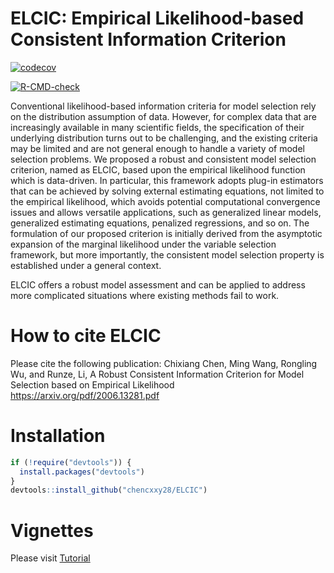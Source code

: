 
# ELCIC: Empirical Likelihood-based Consistent Information Criterion
[![codecov](https://codecov.io/gh/chencxxy28/ELCIC/branch/master/graph/badge.svg?token=MP1P4H0OHP)](https://codecov.io/gh/chencxxy28/ELCIC)

[![R-CMD-check](https://github.com/chencxxy28/ELCIC/workflows/R-CMD-check/badge.svg)](https://github.com/chencxxy28/ELCIC/actions)

Conventional likelihood-based information criteria for model selection
rely on the distribution assumption of data. However, for complex data
that are increasingly available in many scientific fields, the
specification of their underlying distribution turns out to be
challenging, and the existing criteria may be limited and are not
general enough to handle a variety of model selection problems. We
proposed a robust and consistent model selection criterion, named as
ELCIC, based upon the empirical likelihood function which is
data-driven. In particular, this framework adopts plug-in estimators
that can be achieved by solving external estimating equations, not
limited to the empirical likelihood, which avoids potential
computational convergence issues and allows versatile applications, such
as generalized linear models, generalized estimating equations,
penalized regressions, and so on. The formulation of our proposed
criterion is initially derived from the asymptotic expansion of the
marginal likelihood under the variable selection framework, but more
importantly, the consistent model selection property is established
under a general context.

ELCIC offers a robust model assessment and can be applied to address
more complicated situations where existing methods fail to work.

# How to cite ELCIC

Please cite the following publication: Chixiang Chen, Ming Wang,
Rongling Wu, and Runze, Li, A Robust Consistent Information Criterion
for Model Selection based on Empirical Likelihood
<https://arxiv.org/pdf/2006.13281.pdf>

# Installation

``` r
if (!require("devtools")) {
  install.packages("devtools")
}
devtools::install_github("chencxxy28/ELCIC")
```

# Vignettes

Please visit [Tutorial](https://chencxxy28.github.io/ELCIC/articles/ELCIC.html)
